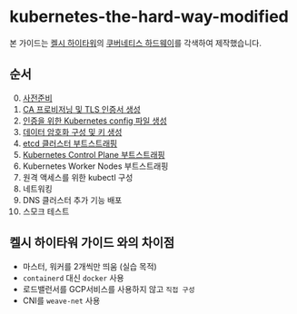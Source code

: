 # kubernetes-the-hard-way-modified

본 가이드는 [켈시 하이타워](https://github.com/kelseyhightower)의 [쿠버네티스 하드웨이](https://github.com/kelseyhightower/kubernetes-the-hard-way)를 각색하여 제작했습니다.

## 순서

0. [사전준비](./docs/prerequisites.md)
1. [CA 프로비저닝 및 TLS 인증서 생성](./docs/lab-01.md)
2. [인증을 위한 Kubernetes config 파일 생성](./docs/lab-02.md)
3. [데이터 암호화 구성 및 키 생성](./docs/lab-03.md)
4. [etcd 클러스터 부트스트래핑](./docs/lab-04.md)
5. [Kubernetes Control Plane 부트스트래핑](./docs/lab-05.md)
6. Kubernetes Worker Nodes 부트스트래핑
7. 원격 액세스를 위한 kubectl 구성
8. 네트워킹
9. DNS 클러스터 추가 기능 배포
10. 스모크 테스트


## 켈시 하이타워 가이드 와의 차이점
- 마스터, 워커를 2개씩만 띄움 (실습 목적)
- `containerd` 대신 `docker` 사용
- 로드밸런서를 GCP서비스를 사용하지 않고 `직접 구성`
- CNI를 `weave-net` 사용
